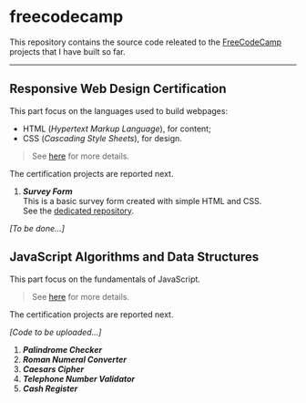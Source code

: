# freecodecamp
This repository contains the source code releated to the [FreeCodeCamp](https://www.freecodecamp.org/) projects that I have built so far.

---

## Responsive Web Design Certification

This part focus on the languages used to build webpages: 

* HTML (*Hypertext Markup Language*), for content;
* CSS (*Cascading Style Sheets*), for design.

> See [here](https://www.freecodecamp.org/learn/2022/responsive-web-design/) for more details.

The certification projects are reported next.

1. ***Survey Form***<br/>
This is a basic survey form created with simple HTML and CSS.<br/>
See the [dedicated repository](https://github.com/frarosset/fcc-survey-form).

*[To be done...]*

## JavaScript Algorithms and Data Structures
This part focus on the fundamentals of JavaScript.

> See [here](https://www.freecodecamp.org/learn/javascript-algorithms-and-data-structures/) for more details.

The certification projects are reported next.

*[Code to be uploaded...]*

1. ***Palindrome Checker***<br/>
2. ***Roman Numeral Converter***<br/>
3. ***Caesars Cipher***<br/>
4. ***Telephone Number Validator***<br/>
5. ***Cash Register***<br/>

